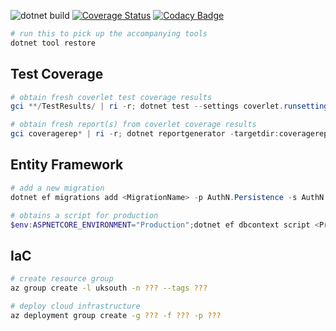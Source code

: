 ![dotnet build](https://github.com/ne1410s/AuthN/actions/workflows/dotnet.yml/badge.svg)
[![Coverage Status](https://coveralls.io/repos/github/ne1410s/AuthN/badge.svg?branch=master)](https://coveralls.io/github/ne1410s/AuthN?branch=master)
[![Codacy Badge](https://app.codacy.com/project/badge/Grade/89c4bbbbcf4b405a93d2e44bb0c40f10)](https://www.codacy.com/gh/ne1410s/AuthN/dashboard)

```powershell
# run this to pick up the accompanying tools
dotnet tool restore
```

## Test Coverage
```powershell
# obtain fresh coverlet test coverage results
gci **/TestResults/ | ri -r; dotnet test --settings coverlet.runsettings

# obtain fresh report(s) from coverlet coverage results
gci coveragerep* | ri -r; dotnet reportgenerator -targetdir:coveragereport -reports:**/coverage.cobertura.xml -reporttypes:"html" 
```

## Entity Framework
```powershell
# add a new migration
dotnet ef migrations add <MigrationName> -p AuthN.Persistence -s AuthN.Api

# obtains a script for production
$env:ASPNETCORE_ENVIRONMENT="Production";dotnet ef dbcontext script <PrevMigration> -p AuthN.Persistence -s AuthN.Api
```

## IaC
```bash
# create resource group
az group create -l uksouth -n ??? --tags ???

# deploy cloud infrastructure
az deployment group create -g ??? -f ??? -p ???
```
